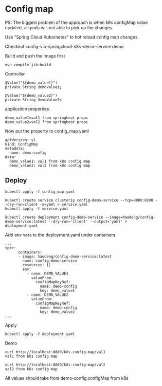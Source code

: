 # Config map
PS: The biggest problem of the approach is when k8s configMap value updated, all pods will not able to pick up the changes.

Use "Spring Cloud Kubernetes" to hot reload config map changes.


Checkout config-via-springcloud-k8s-demo-service demo


Build and push the image first

    mvn compile jib:build
    
    
Controller

    @Value("${demo_value1}")
    private String demoValue1;

    @Value("${demo_value2}")
    private String demoValue2;

application properties

    demo_value1=val1 from springboot props
    demo_value2=val2 from springboot props
    
Now put the property to config_map.yaml

    apiVersion: v1
    kind: ConfigMap
    metadata:
      name: demo-config
    data:
      demo_value1: val1 from k8s config map
      demo_value2: val2 from k8s config map

## Deploy

    kubectl apply -f config_map.yaml
    
    kubectl create service clusterip config-demo-service --tcp=8080:8080 --dry-run=client -o=yaml > service.yaml
    kubectl apply -f service.yaml
    
    kubectl create deployment config-demo-service --image=haodeng/config-demo-service:latest --dry-run='client' --output='yaml' > deployment.yaml

Add env vars to the deployment.yaml under containers

    ...
    spec:
          containers:
          - image: haodeng/config-demo-service:latest
            name: config-demo-service
            resources: {}
            env:
              - name: DEMO_VALUE1
                valueFrom:
                  configMapKeyRef:
                    name: demo-config
                    key: demo_value1
              - name: DEMO_VALUE2
                valueFrom:
                  configMapKeyRef:
                    name: demo-config
                    key: demo_value2
    ...

Apply

    kubectl apply -f deployment.yaml
    
Demo

    curl http://localhost:8080/k8s-config-map/val1
    val1 from k8s config map
    
    curl http://localhost:8080/k8s-config-map/val2
    val2 from k8s config map
All values should take from demo-config configMap from k8s

